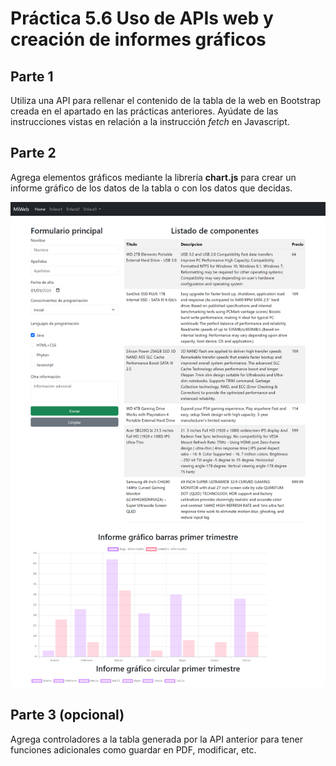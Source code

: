 # Práctica 5.6 Uso de APIs web y creación de informes gráficos

## Parte 1

Utiliza una API para rellenar el contenido de la tabla de la web en Bootstrap creada en el apartado en las prácticas anteriores. Ayúdate de las instrucciones vistas en relación a la instrucción *fetch* en Javascript.

## Parte 2

Agrega elementos gráficos mediante la librería **chart.js** para crear un informe gráfico de los datos de la tabla o con los datos que decidas.

![Gráfico Descripción generada automáticamente](media/4c5b15141ff1411d66379ee1ed71b81f.png)

## Parte 3 (opcional)

Agrega controladores a la tabla generada por la API anterior para tener funciones adicionales como guardar en PDF, modificar, etc.
